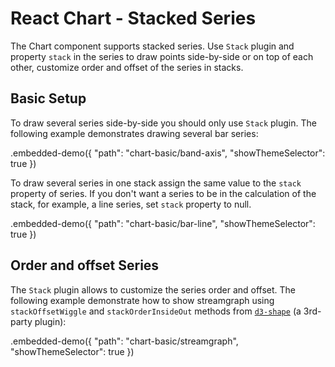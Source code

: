 # React Chart - Stacked Series

The Chart component supports stacked series. Use `Stack` plugin and property `stack` in the series to draw points side-by-side or on top of each other, customize order and offset of the series in stacks.

## Basic Setup

To draw several series side-by-side you should only use `Stack` plugin. The following example demonstrates drawing several bar series:

.embedded-demo({ "path": "chart-basic/band-axis", "showThemeSelector": true })

To draw several series in one stack assign the same value to the `stack` property of series. If you don't want a series to be in the calculation of the stack, for example, a line series, set `stack` property to null.

.embedded-demo({ "path": "chart-basic/bar-line", "showThemeSelector": true })

## Order and offset Series

The `Stack` plugin allows to customize the series order and offset. The following example demonstrate how to show streamgraph using `stackOffsetWiggle` and `stackOrderInsideOut` methods from [`d3-shape`](https://github.com/d3/d3-shape/blob/master/README.md) (a 3rd-party plugin):

.embedded-demo({ "path": "chart-basic/streamgraph", "showThemeSelector": true })
